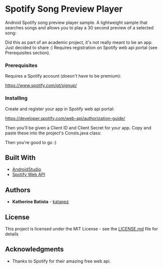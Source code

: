 # Spotify Song Preview Player

Android Spotify song preview player sample. A lightweight sample that searches songs and allows you to play a 30 second preview of a selected song:



Did this as part of an academic project, it's not really meant to be an app. Just decided to share :) 
Requires registration on Spotify web api portal (see Prerequisites section).
 
### Prerequisites

Requires a Spotify account (doesn't have to be premium):

https://www.spotify.com/pt/signup/

### Installing

Create and register your app in Spotify web api portal: 

https://developer.spotify.com/web-api/authorization-guide/

Then you'll be given a Client ID and Client Secret for your app. Copy and paste these into the project's Consts.java class:



Then you're good to go :)

## Built With

* [AndroidStudio](https://developer.android.com/studio/intro/index.html) 
* [Spotify Web API](https://developer.spotify.com/web-api/user-guide/) 

## Authors

* **Katherine Batista** - [katappz](https://github.com/katappz)

## License

This project is licensed under the MIT License - see the [LICENSE.md](LICENSE.md) file for details

## Acknowledgments

* Thanks to Spotify for their amazing free web api.
